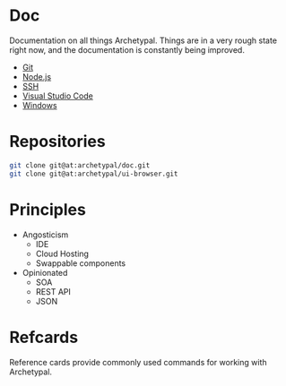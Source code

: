 Doc
===
Documentation on all things Archetypal.  Things are in a very rough state right now, and
the documentation is constantly being improved.

- [Git](git)
- [Node.js](nodejs)
- [SSH](ssh)
- [Visual Studio Code](vsc)
- [Windows](windows)


Repositories
============
```bash
git clone git@at:archetypal/doc.git
git clone git@at:archetypal/ui-browser.git
```


Principles
==========
- Angosticism
  - IDE
  - Cloud Hosting
  - Swappable components
- Opinionated
  - SOA
  - REST API
  - JSON

Refcards
========
Reference cards provide commonly used commands for working with Archetypal.

